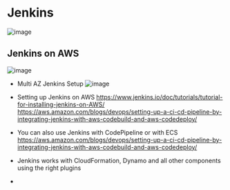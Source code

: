 # Jenkins
![image](https://user-images.githubusercontent.com/43883264/173204711-9fbe6d4a-5b7f-4b4c-8006-2c6b35bfa55b.png)

## Jenkins on AWS
![image](https://user-images.githubusercontent.com/43883264/173204749-2ed4507a-50d6-445b-a3cc-736aa463b069.png)

- Multi AZ Jenkins Setup
![image](https://user-images.githubusercontent.com/43883264/173204769-750df3af-688c-4640-acf9-fe8334554c8d.png)

- Setting up Jenkins on AWS
https://www.jenkins.io/doc/tutorials/tutorial-for-installing-jenkins-on-AWS/
https://aws.amazon.com/blogs/devops/setting-up-a-ci-cd-pipeline-by-integrating-jenkins-with-aws-codebuild-and-aws-codedeploy/

- You can also use Jenkins with CodePipeline or with ECS
https://aws.amazon.com/blogs/devops/setting-up-a-ci-cd-pipeline-by-integrating-jenkins-with-aws-codebuild-and-aws-codedeploy/

- Jenkins works with CloudFormation, Dynamo and all other components using the right plugins
- 
